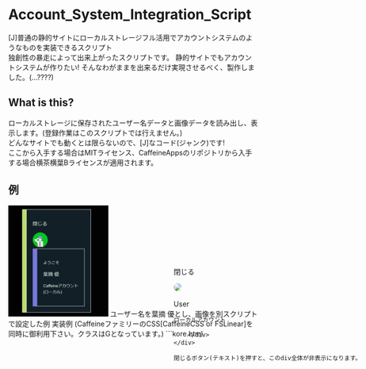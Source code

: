 # Account_System_Integration_Script
[J]普通の静的サイトにローカルストレージフル活用でアカウントシステムのようなものを実装できるスクリプト  
独創性の暴走によって出来上がったスクリプトです。 静的サイトでもアカウントシステムが作りたい! そんなわがままを出来るだけ実現させるべく、製作しました。(...????)  
## What is this?  
ローカルストレージに保存されたユーザー名データと画像データを読み出し、表示します。(登録作業はこのスクリプトでは行えません。)  
どんなサイトでも動くとは限らないので、[J]なコード(ジャンク)です!  
ここから入手する場合はMITライセンス、CaffeineAppsのリポジトリから入手する場合横茶横葉Bライセンスが適用されます。  
## 例  
<img src="./rei.png" width="40%"/>
ユーザー名を葉摘 優とし、画像を別スクリプトで設定した例  
実装例  
(CaffeineファミリーのCSS[CaffeineCSS or FSLinear]を同時に御利用下さい。クラスはGとなっています。)  
```kore.html
<div class="G" style="position: absolute; top: 15vh; right: 5px;" id="accountdetails">
        <p onclick="closeaccountdiv()" id="asis1">閉じる</p>
        <a href="https://caffeineapps.pages.dev/account" target="_blank"><img src="./ic.png" style="height: 50px; border-radius: 500px;" id="accountview"></a>
        <div class="I" id="dropdownarea">
        <p><span id="username" id="asis2">User</span></p>
        <p><small id="asis3">ローカルアカウント</small></p>
        
        </div>
    </div>
```
閉じるボタン(テキスト)を押すと、このdiv全体が非表示になります。  
